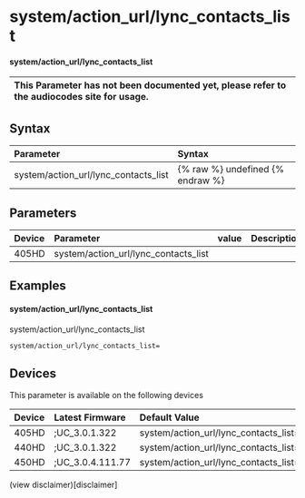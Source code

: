 ﻿---
description: system/action_url/lync_contacts_list
search:
    keywords: ['system','action_url','lync_contacts_list']
---

# system/action_url/lync_contacts_list

#### system/action_url/lync_contacts_list


| This Parameter has not been documented yet, please refer to the audiocodes site for usage.  |
| :--- |

## Syntax
| Parameter | Syntax |
| :--- | :--- |
|system/action_url/lync_contacts_list | {% raw %} undefined {% endraw %} |

## Parameters
|Device|Parameter|value|Description|
|:---|:---|:---|:---|
| 405HD | system/action_url/lync_contacts_list |  |  |

## Examples
#### system/action_url/lync_contacts_list

system/action_url/lync_contacts_list

```
system/action_url/lync_contacts_list=
```

## Devices
This parameter is available on the following devices

| Device | Latest Firmware | Default Value |
|:---|:---|:---|
| 405HD | ;UC_3.0.1.322 | system/action_url/lync_contacts_list= 
| 440HD | ;UC_3.0.1.322 | system/action_url/lync_contacts_list= 
| 450HD | ;UC_3.0.4.111.77 | system/action_url/lync_contacts_list= 

(view disclaimer)[disclaimer]
